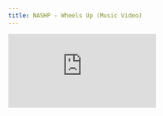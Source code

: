 ```yaml
---
title: NASHP - Wheels Up (Music Video)
---
```


<div class="video">
  <iframe src="https://www.youtube.com/embed/3yYlzCbmN0o" frameborder="0" allow="accelerometer; autoplay; clipboard-write; encrypted-media; gyroscope; picture-in-picture" allowfullscreen></iframe>
</div>
